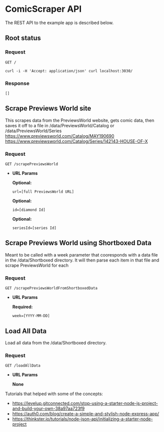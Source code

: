
# ComicScraper API

The REST API to the example app is described below.

## Root status

### Request

`GET /`

    curl -i -H 'Accept: application/json' curl localhost:3030/

### Response

    []

## Scrape Previews World site

This scrapes data from the PreviewsWorld website, gets comic data, then saves it off to a file in /data/PreviewsWorld/Catalog or /data/PreviewsWorld/Series
https://www.previewsworld.com/Catalog/MAY190690
https://www.previewsworld.com/Catalog/Series/142143-HOUSE-OF-X

### Request

`GET /scrapePreviewsWorld`

*  **URL Params**

   **Optional:**
 
   `url=[full PreviewsWorld URL]`

   **Optional:**
 
   `id=[diamond Id]`

   **Optional:**
 
   `seriesId=[series Id]`

## Scrape Previews World using Shortboxed Data

Meant to be called with a week parameter that cooresponds with a data file in the /data/Shortboxed directory.  It will then parse each item in that file and scrape PreviewsWorld for each

### Request

`GET /scrapePreviewsWorldFromShortboxedData`

*  **URL Params**

   **Required:**
 
   `week=[YYYY-MM-DD]`

## Load All Data

Load all data from the /data/Shortboxed directory. 

### Request

`GET /loadAllData`

*  **URL Params**

   **None**
 











Tutorials that helped with some of the concepts:
* https://levelup.gitconnected.com/stop-using-a-starter-node-js-project-and-build-your-own-38a97aa723f9
* https://auth0.com/blog/create-a-simple-and-stylish-node-express-app/
* https://thinkster.io/tutorials/node-json-api/initializing-a-starter-node-project

